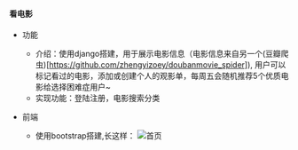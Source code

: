 #### 看电影
 - 功能
   - 介绍：使用django搭建，用于展示电影信息（电影信息来自另一个(豆瓣爬虫)[https://github.com/zhengyizoey/doubanmovie_spider]), 用户可以标记看过的电影，添加或创建个人的观影单，每周五会随机推荐5个优质电影给选择困难症用户~
   - 实现功能：登陆注册，电影搜索分类
   
 - 前端
   - 使用bootstrap搭建,长这样：
    ![首页](https://github.com/zhengyizoey/watchfilms_django_website/blob/master/watchfilm.png)
